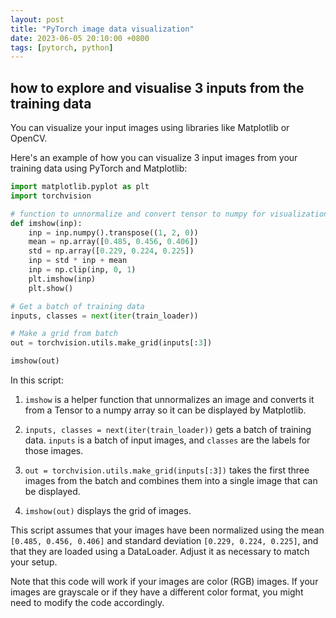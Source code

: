 ```yaml
---
layout: post
title: "PyTorch image data visualization"
date: 2023-06-05 20:10:00 +0800
tags: [pytorch, python]
---
```


## how to explore and visualise 3 inputs from the training data

You can visualize your input images using libraries like Matplotlib or OpenCV. 

Here's an example of how you can visualize 3 input images from your training data using PyTorch and Matplotlib:

```python
import matplotlib.pyplot as plt
import torchvision

# function to unnormalize and convert tensor to numpy for visualization
def imshow(inp):
    inp = inp.numpy().transpose((1, 2, 0))
    mean = np.array([0.485, 0.456, 0.406])
    std = np.array([0.229, 0.224, 0.225])
    inp = std * inp + mean
    inp = np.clip(inp, 0, 1)
    plt.imshow(inp)
    plt.show()

# Get a batch of training data
inputs, classes = next(iter(train_loader))

# Make a grid from batch
out = torchvision.utils.make_grid(inputs[:3])

imshow(out)
```

In this script:

1. `imshow` is a helper function that unnormalizes an image and converts it from a Tensor to a numpy array so it can be displayed by Matplotlib.

2. `inputs, classes = next(iter(train_loader))` gets a batch of training data. `inputs` is a batch of input images, and `classes` are the labels for those images.

3. `out = torchvision.utils.make_grid(inputs[:3])` takes the first three images from the batch and combines them into a single image that can be displayed.

4. `imshow(out)` displays the grid of images.

This script assumes that your images have been normalized using the mean `[0.485, 0.456, 0.406]` and standard deviation `[0.229, 0.224, 0.225]`, and that they are loaded using a DataLoader. Adjust it as necessary to match your setup.

Note that this code will work if your images are color (RGB) images. If your images are grayscale or if they have a different color format, you might need to modify the code accordingly.